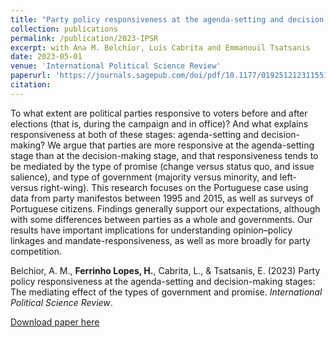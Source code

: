 ```yaml
---
title: "Party policy responsiveness at the agenda-setting and decision-making stages: The mediating effect of the types of government and promise"
collection: publications
permalink: /publication/2023-IPSR
excerpt: with Ana M. Belchior, Luís Cabrita and Emmanouil Tsatsanis
date: 2023-05-01
venue: 'International Political Science Review'
paperurl: 'https://journals.sagepub.com/doi/pdf/10.1177/01925121231155140'
citation: 
---
```


 

To what extent are political parties responsive to voters before and after elections (that is, during the campaign and in office)? And what explains responsiveness at both of these stages: agenda-setting and decision-making? We argue that parties are more responsive at the agenda-setting stage than at the decision-making stage, and that responsiveness tends to be mediated by the type of promise (change versus status quo, and issue salience), and type of government (majority versus minority, and left- versus right-wing). This research focuses on the Portuguese case using data from party manifestos between 1995 and 2015, as well as surveys of Portuguese citizens. Findings generally support our expectations, although with some differences between parties as a whole and governments. Our results have important implications for understanding opinion–policy linkages and mandate-responsiveness, as well as more broadly for party competition.

Belchior, A. M., <b>Ferrinho Lopes, H.</b>, Cabrita, L., & Tsatsanis, E. (2023) Party policy responsiveness at the agenda-setting and decision-making stages: The mediating effect of the types of government and promise. <i>International Political Science Review</i>.

[Download paper here](https://journals.sagepub.com/doi/pdf/10.1177/01925121231155140)
